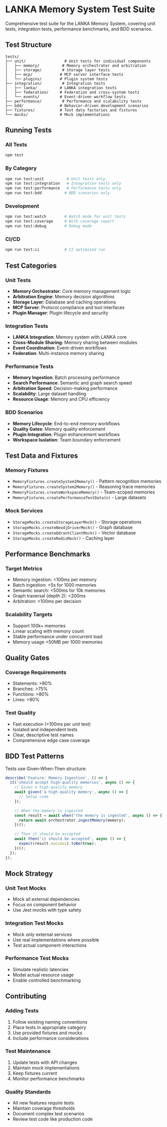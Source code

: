 # LANKA Memory System Test Suite

Comprehensive test suite for the LANKA Memory System, covering unit tests, integration tests, performance benchmarks, and BDD scenarios.

## Test Structure

```
tests/
├── unit/                 # Unit tests for individual components
│   ├── memory/          # Memory orchestrator and arbitration
│   ├── storage/         # Storage layer tests
│   ├── mcp/            # MCP server interface tests
│   └── plugins/        # Plugin system tests
├── integration/         # Integration tests
│   ├── lanka/          # LANKA integration tests
│   ├── federation/     # Federation and cross-system tests
│   └── events/         # Event-driven workflow tests
├── performance/         # Performance and scalability tests
├── bdd/                # Behavior-driven development scenarios
├── fixtures/           # Test data factories and fixtures
└── mocks/              # Mock implementations
```

## Running Tests

### All Tests
```bash
npm test
```

### By Category
```bash
npm run test:unit          # Unit tests only
npm run test:integration   # Integration tests only
npm run test:performance   # Performance tests only
npm run test:bdd          # BDD scenarios only
```

### Development
```bash
npm run test:watch        # Watch mode for unit tests
npm run test:coverage     # With coverage report
npm run test:debug        # Debug mode
```

### CI/CD
```bash
npm run test:ci           # CI optimized run
```

## Test Categories

### Unit Tests
- **Memory Orchestrator**: Core memory management logic
- **Arbitration Engine**: Memory decision algorithms  
- **Storage Layer**: Database and caching operations
- **MCP Server**: Protocol compliance and tool interfaces
- **Plugin Manager**: Plugin lifecycle and security

### Integration Tests
- **LANKA Integration**: Memory system with LANKA core
- **Cross-Module Sharing**: Memory sharing between modules
- **Event Coordination**: Event-driven workflows
- **Federation**: Multi-instance memory sharing

### Performance Tests
- **Memory Ingestion**: Batch processing performance
- **Search Performance**: Semantic and graph search speed
- **Arbitration Speed**: Decision-making performance
- **Scalability**: Large dataset handling
- **Resource Usage**: Memory and CPU efficiency

### BDD Scenarios
- **Memory Lifecycle**: End-to-end memory workflows
- **Quality Gates**: Memory quality enforcement
- **Plugin Integration**: Plugin enhancement workflows
- **Workspace Isolation**: Team boundary enforcement

## Test Data and Fixtures

### Memory Fixtures
- `MemoryFixtures.createSystem1Memory()` - Pattern recognition memories
- `MemoryFixtures.createSystem2Memory()` - Reasoning trace memories
- `MemoryFixtures.createWorkspaceMemory()` - Team-scoped memories
- `MemoryFixtures.createPerformanceTestData(n)` - Large datasets

### Mock Services
- `StorageMocks.createStorageLayerMock()` - Storage operations
- `StorageMocks.createNeo4jDriverMock()` - Graph database
- `StorageMocks.createQdrantClientMock()` - Vector database
- `StorageMocks.createRedisMock()` - Caching layer

## Performance Benchmarks

### Target Metrics
- Memory ingestion: <100ms per memory
- Batch ingestion: <5s for 1000 memories
- Semantic search: <500ms for 10k memories
- Graph traversal (depth 2): <200ms
- Arbitration: <100ms per decision

### Scalability Targets
- Support 100k+ memories
- Linear scaling with memory count
- Stable performance under concurrent load
- Memory usage <50MB per 1000 memories

## Quality Gates

### Coverage Requirements
- Statements: >80%
- Branches: >75%  
- Functions: >80%
- Lines: >80%

### Test Quality
- Fast execution (<100ms per unit test)
- Isolated and independent tests
- Clear, descriptive test names
- Comprehensive edge case coverage

## BDD Test Patterns

Tests use Given-When-Then structure:

```typescript
describe('Feature: Memory Ingestion', () => {
  it('should accept high-quality memories', async () => {
    // Given a high-quality memory
    await given('a high-quality memory', async () => {
      // Setup code
    });

    // When the memory is ingested  
    const result = await when('the memory is ingested', async () => {
      return await orchestrator.ingestMemory(memory);
    })();

    // Then it should be accepted
    await then('it should be accepted', async () => {
      expect(result.success).toBe(true);
    })();
  });
});
```

## Mock Strategy

### Unit Test Mocks
- Mock all external dependencies
- Focus on component behavior
- Use Jest mocks with type safety

### Integration Test Mocks  
- Mock only external services
- Use real implementations where possible
- Test actual component interactions

### Performance Test Mocks
- Simulate realistic latencies
- Model actual resource usage
- Enable controlled benchmarking

## Contributing

### Adding Tests
1. Follow existing naming conventions
2. Place tests in appropriate category
3. Use provided fixtures and mocks
4. Include performance considerations

### Test Maintenance
1. Update tests with API changes
2. Maintain mock implementations
3. Keep fixtures current
4. Monitor performance benchmarks

### Quality Standards
- All new features require tests
- Maintain coverage thresholds
- Document complex test scenarios
- Review test code like production code